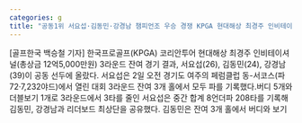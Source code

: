 ```yaml
---
categories: g
title: "공동1위 서요섭·김동민·강경남 챔피언조 우승 경쟁 KPGA 현대해상 최경주 인비테이셔널"
---
```

[골프한국 백승철 기자] 한국프로골프(KPGA) 코리안투어 현대해상 최경주 인비테이셔널(총상금 12억5,000만원) 3라운드 잔여 경기 결과, 서요섭(26), 김동민(24), 강경남(39)이 공동 선두에 올랐다. 서요섭은 2일 오전 경기도 여주의 페럼클럽 동-서코스(파72·7,232야드)에서 열린 대회 3라운드 잔여 3개 홀에서 모두 파를 기록했다.버디 5개와 더블보기 1개로 3라운드에서 3타를 줄인 서요섭은 중간 합계 8언더파 208타를 기록해 김동민, 강경남과 리더보드 최상단을 공유했다. 김동민은 잔여 3개 홀에서 버디와 보기